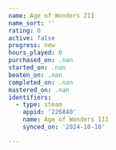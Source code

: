 ```yaml
---
name: Age of Wonders III
name_sort: ''
rating: 0
active: false
progress: new
hours_played: 0
purchased_on: .nan
started_on: .nan
beaten_on: .nan
completed_on: .nan
mastered_on: .nan
identifiers:
  - type: steam
    appid: '226840'
    name: Age of Wonders III
    synced_on: '2024-10-10'

---
```

